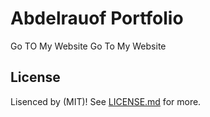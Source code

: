 # Abdelrauof Portfolio

Go TO My Website <link href="https://abdelrauof97.github.io/Resume/">Go To My Website</link>


## License
Lisenced by (MIT)! See [LICENSE.md](LICENSE.md) for more.
